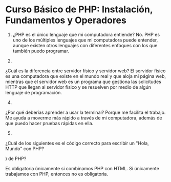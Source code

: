 # Curso Básico de PHP: Instalación, Fundamentos y Operadores

1. ¿PHP es el único lenguaje que mi computadora entiende?
No. PHP es uno de los múltiples lenguajes que mi computadora puede entender, aunque existen otros lenguajes con diferentes enfoques con los que también puedo programar.

3.
¿Cuál es la diferencia entre servidor físico y servidor web?
El servidor físico es una computadora que existe en el mundo real y que aloja mi página web, mientras que el servidor web es un programa que gestiona las solicitudes HTTP que llegan al servidor físico y se resuelven por medio de algún lenguaje de programación.

4.
¿Por qué deberías aprender a usar la terminal?
Porque me facilita el trabajo. Me ayuda a moverme más rápido a través de mi computadora, además de que puedo hacer pruebas rápidas en ella.

5.
¿Cuál de los siguientes es el código correcto para escribir un "Hola, Mundo" con PHP?
<?php
```
echo "Hola, Mundo"; 
```

5.
¿Cuál es la diferencia entre usar comillas simples o comillas dobles en PHP?
Si uso comillas dobles, entonces puedo poner variables dentro de mi string y PHP podrá interpretarlas. En cambio, si uso comillas simples, PHP no podrá interpretarlas y me escribirá directamente la variable.

6.
Quiero debuggear una variable, pero quiero tener toda la información posible de esa variable. ¿Cuál función de debugging debería usar?
var_dump()

7.
Quiero debuggear una variable, pero solo me interesa tener ciertos datos relevantes, así que quiero que la información se presente lo más limpia posible. ¿Cuál función de debugging debería usar?
print_r()

8.
En pocas palabras, ¿qué es una variable?
Es una palabra que me permite guardar cualquier cosa dentro de ella y cuando yo quiera puedo cambiar eso que guardé allí.

9.
En pocas palabras, ¿qué es una constante?
Es una palabra que me permite guardar cualquier cosa dentro de ella, pero una vez guardado ya no puedo cambiar eso que guardé.

10.
¿Qué tipo de dato debería usar si quiero guardar la edad de una persona?
int

11.
Una abuelita quiere repartir $5 dólares entre sus dos nietos. ¿Qué tipo de dato debería usar para saber cuánto le tocará a cada nieto?
float

12.
¿De qué tipo de operadores estamos hablando si tengo dos sentencias que están siendo evaluadas por un operador "AND" o un operador "OR"?
Lógicos

13.
¿Cuál de los siguientes enunciados describe mejor a la operación "OR"?
Mi condición será verdadera si POR LO MENOS UNA de las dos sentencias es VERDADERA. Si ambas son falsas, entonces toda mi condición será falsa.

14.
¿Cuál es el operador que usamos en PHP para expresar exponenciación?
**

15.
¿Cuál de los siguientes es un operador relacional?
&&
REPASAR CLASE

16.
¿Con cuál de las siguientes expresiones puedo sumarle 1 al valor actual de mi variable?
$a++

17.
¿Cuál sería el resultado de ejecutar esta expresión en PHP?

$michis_toman_agua = true;
$michis_ladran = false;

$resultado = $michis_toman_agua and $michis_ladran;

var_dump($resultado);
false
REPASAR CLASE

18.
¿Qué es la precedencia en un lenguaje de programación?
Es la forma en la que un lenguaje decide qué operación se debe ejecutar primero y qué operación se debe ejecutar después.

19.
Si quisiera obtener únicamente el número entero de un número que tiene decimales en PHP, ¿qué operación debería hacer?
<?php

$numero_decimal = 28.56;
$numero_entero = (int) $numero_decimal;

echo $numero_entero; 

20.

¿Es obligatoria la etiqueta de cierre (?>) de PHP?

Es obligatoria únicamente si combinamos PHP con HTML. Si únicamente trabajamos con PHP, entonces no es obligatoria.

